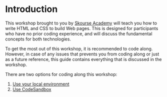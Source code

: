 # Introduction

This workshop brought to you by [Skourse Academy](https://skourse.com/) will teach you how to write HTML and CSS to build Web pages. This is designed for participants who have no prior coding experience, and will discuss the fundamental concepts for both technologies.

To get the most out of this workshop, it is recommended to code along. However, in case of any issues that prevents you from coding along or just as a future reference, this guide contains everything that is discussed in the workshop.

There are two options for coding along this workshop:

1. [Use your local environment](setup-local.md)
2. [Use CodeSandbox](setup-codesandbox.md)
